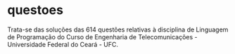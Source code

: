 # questoes
Trata-se das soluções das 614 questões relativas à disciplina de Linguagem de Programação do Curso de Engenharia de Telecomunicações - Universidade Federal do Ceará - UFC.
